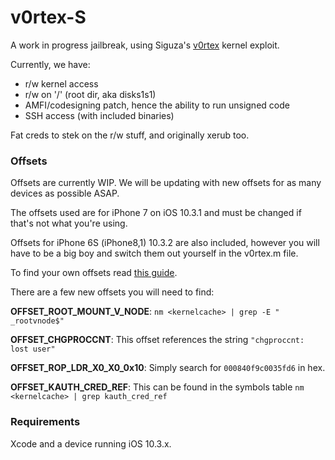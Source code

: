 # v0rtex-S

A work in progress jailbreak, using Siguza's [v0rtex](https://github.com/Siguza/v0rtex) kernel exploit.

Currently, we have:
 - r/w kernel access
 - r/w on '/' (root dir, aka disks1s1)
 - AMFI/codesigning patch, hence the ability to run unsigned code
 - SSH access (with included binaries)

Fat creds to stek on the r/w stuff, and originally xerub too. 

### Offsets

Offsets are currently WIP. We will be updating with new offsets for as many devices as possible ASAP.

The offsets used are for iPhone 7 on iOS 10.3.1 and must be changed if that's not what you're using.

Offsets for iPhone 6S (iPhone8,1) 10.3.2 are also included, however you will have to be a big boy and switch them out yourself in the v0rtex.m file.

To find your own offsets read [this guide](https://gist.github.com/uroboro/5b2b2b2aa1793132c4e91826ce844957).

There are a few new offsets you will need to find:

**OFFSET_ROOT_MOUNT_V_NODE**: ```nm <kernelcache> | grep -E " _rootvnode$"```

**OFFSET_CHGPROCCNT**: This offset references the string ```"chgproccnt: lost user"```

**OFFSET_ROP_LDR_X0_X0_0x10**: Simply search for ```000840f9c0035fd6``` in hex.

**OFFSET_KAUTH_CRED_REF**: This can be found in the symbols table ```nm <kernelcache> | grep kauth_cred_ref```

### Requirements

Xcode and a device running iOS 10.3.x.
